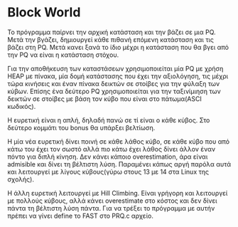 # Block World

Το πρόγραμμα παίρνει την αρχική κατάσταση και την βάζει σε μια PQ. Μετά την βγάζει, δημιουργεί κάθε πιθανή επόμενη κατάσταση και τις βάζει στη PQ. Μετά κανει ξανά
το ίδιο μέχρι η κατάσταση που θα βγει από την PQ να είναι η κατάσταση στόχου.

Για την αποθήκευση των καταστάσεων χρησιμοποιείται μία PQ με χρήση HEAP με πίνακα, μία δομή κατάστασης που έχει την αξιολόγηση, τις μέχρι τώρα κινήσεις και έναν πίνακα
δεικτών σε στοίβες για την φύλαξη των κύβων. Επίσης ένα δεύτερο PQ χρησιμοποιείται για την ταξινίμιηση των δεικτών σε στοίβες με βάση τον κύβο που είναι στο πάτωμα(ASCI κωδικός).

Η ευρετική είναι η απλή, δηλαδή πανώ σε τί είναι ο κάθε κύβος. Στο δεύτερο κομμάτι του bonus θα υπάρξει βελτίωση.

Η μία νέα ευρετική δίνει ποινή σε κάθε λάθος κύβο, σε κάθε κύβο που από κάτω του έχει τον σωστό αλλά πιο κάτω έχει λάθος δίνει άλλον έναν πόντο για διπλή κίνηση. Δεν κάνει κάποιο overestimation, άρα είναι admisible και δίνει τη βέλτιστη λύση. Παραμένει κάπως αργή παρόλα αυτά και λειτουργεί με λίγους κύβους(γύρω στους 13 με 14 στα Linux της σχολής).

H άλλη ευρετική λειτουργεί με Hill Climbing. Είναι γρήγορη και λειτουργεί με πολλούς κύβους, αλλά κάνει overestimate στο κόστος και δεν δίνει πάντα τη βέλτιστη λύση πάντα. Για να τρέξει το πρόγραμμα με αυτήν πρέπει να γίνει define το FAST στο PRQ.c αρχείο.